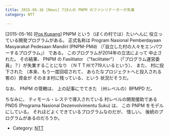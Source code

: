 ```yaml
---
title: 2015-05-16 [News] 719人の PNPM のファシリテーターが失業 
category: NTT

---
```


[2015-05-16] [[Pos Kupang]](http://kupang.tribunnews.com/2015/05/15/791-fasilitator-pnpm-menganggur)  PNPM という（ぼくの村では）たいへんに
役立っている開発プログラムがある。
正式名称は
Program Nasional Pemberdayaan Masyarakat Pedesaan
Mandiri (PNPM-PMd) 
（「自立した村の人々をエンパワーするプログラム」）
である。
このプログラムが2014年の立法によって
中止された。
その結果、
PNPM の Fasilitator （"facilitater"）
（「プログラム運営委員」？）が失業することになり
（ＮＴＴ州で719人いるという）、
また、
村に投下された
（本来、もう一度回収されて、
あらたなプロジェクトへと投入される筈の）資金が
そのまま村に残っている、という
状況だそうだ。

 なお、
PNPM の管轄は、
上の記事にでてきた
（州レベルの）BPMPD だ。

 ちなみに、
ティモール・レステで導入されている
村レベルの開発援助である
PNDS (Programa Nasional Dezenvolvimentu Suku) は、
この PNPM をモデルにしている。
それほどよくできているプログラムなのだが、
惜しい。
後続のプログラムがあるのだろうか。

- Category: [NTT](https://merapano.github.io/categories.html#NTT)

